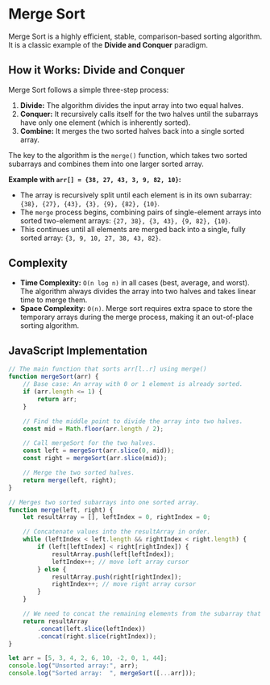 # Merge Sort

Merge Sort is a highly efficient, stable, comparison-based sorting algorithm. It is a classic example of the **Divide and Conquer** paradigm.

## How it Works: Divide and Conquer

Merge Sort follows a simple three-step process:

1.  **Divide:** The algorithm divides the input array into two equal halves.
2.  **Conquer:** It recursively calls itself for the two halves until the subarrays have only one element (which is inherently sorted).
3.  **Combine:** It merges the two sorted halves back into a single sorted array.

The key to the algorithm is the `merge()` function, which takes two sorted subarrays and combines them into one larger sorted array.

**Example with `arr[] = {38, 27, 43, 3, 9, 82, 10}`:**

*   The array is recursively split until each element is in its own subarray: `{38}, {27}, {43}, {3}, {9}, {82}, {10}`.
*   The `merge` process begins, combining pairs of single-element arrays into sorted two-element arrays: `{27, 38}, {3, 43}, {9, 82}, {10}`.
*   This continues until all elements are merged back into a single, fully sorted array: `{3, 9, 10, 27, 38, 43, 82}`.

## Complexity

*   **Time Complexity:** `O(n log n)` in all cases (best, average, and worst). The algorithm always divides the array into two halves and takes linear time to merge them.
*   **Space Complexity:** `O(n)`. Merge sort requires extra space to store the temporary arrays during the merge process, making it an out-of-place sorting algorithm.

## JavaScript Implementation

```javascript
// The main function that sorts arr[l..r] using merge()
function mergeSort(arr) {
    // Base case: An array with 0 or 1 element is already sorted.
    if (arr.length <= 1) {
        return arr;
    }

    // Find the middle point to divide the array into two halves.
    const mid = Math.floor(arr.length / 2);

    // Call mergeSort for the two halves.
    const left = mergeSort(arr.slice(0, mid));
    const right = mergeSort(arr.slice(mid));

    // Merge the two sorted halves.
    return merge(left, right);
}

// Merges two sorted subarrays into one sorted array.
function merge(left, right) {
    let resultArray = [], leftIndex = 0, rightIndex = 0;

    // Concatenate values into the resultArray in order.
    while (leftIndex < left.length && rightIndex < right.length) {
        if (left[leftIndex] < right[rightIndex]) {
            resultArray.push(left[leftIndex]);
            leftIndex++; // move left array cursor
        } else {
            resultArray.push(right[rightIndex]);
            rightIndex++; // move right array cursor
        }
    }

    // We need to concat the remaining elements from the subarray that hasn't been fully processed.
    return resultArray
        .concat(left.slice(leftIndex))
        .concat(right.slice(rightIndex));
}

let arr = [5, 3, 4, 2, 6, 10, -2, 0, 1, 44];
console.log("Unsorted array:", arr);
console.log("Sorted array:  ", mergeSort([...arr]));
```
